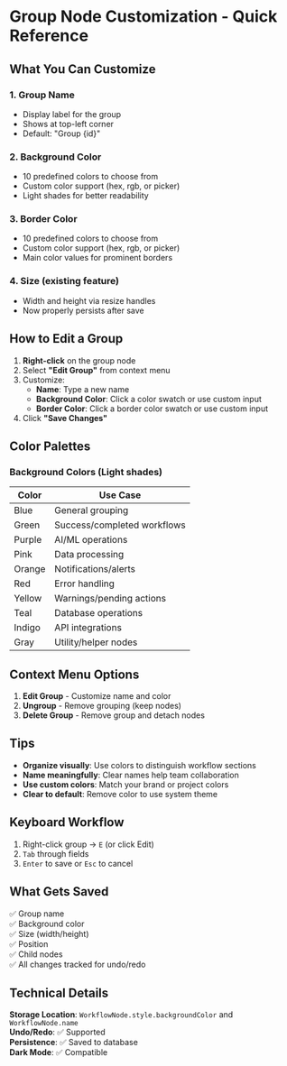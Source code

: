 # Group Node Customization - Quick Reference

## What You Can Customize

### 1. **Group Name**
- Display label for the group
- Shows at top-left corner
- Default: "Group {id}"

### 2. **Background Color**
- 10 predefined colors to choose from
- Custom color support (hex, rgb, or picker)
- Light shades for better readability

### 3. **Border Color**
- 10 predefined colors to choose from
- Custom color support (hex, rgb, or picker)
- Main color values for prominent borders

### 4. **Size** (existing feature)
- Width and height via resize handles
- Now properly persists after save

## How to Edit a Group

1. **Right-click** on the group node
2. Select **"Edit Group"** from context menu
3. Customize:
   - **Name**: Type a new name
   - **Background Color**: Click a color swatch or use custom input
   - **Border Color**: Click a border color swatch or use custom input
4. Click **"Save Changes"**

## Color Palettes

### Background Colors (Light shades)

| Color   | Use Case                          |
|---------|-----------------------------------|
| Blue    | General grouping                  |
| Green   | Success/completed workflows       |
| Purple  | AI/ML operations                  |
| Pink    | Data processing                   |
| Orange  | Notifications/alerts              |
| Red     | Error handling                    |
| Yellow  | Warnings/pending actions          |
| Teal    | Database operations               |
| Indigo  | API integrations                  |
| Gray    | Utility/helper nodes              |

## Context Menu Options

1. **Edit Group** - Customize name and color
2. **Ungroup** - Remove grouping (keep nodes)
3. **Delete Group** - Remove group and detach nodes

## Tips

- **Organize visually**: Use colors to distinguish workflow sections
- **Name meaningfully**: Clear names help team collaboration
- **Use custom colors**: Match your brand or project colors
- **Clear to default**: Remove color to use system theme

## Keyboard Workflow

1. Right-click group → `E` (or click Edit)
2. `Tab` through fields
3. `Enter` to save or `Esc` to cancel

## What Gets Saved

✅ Group name  
✅ Background color  
✅ Size (width/height)  
✅ Position  
✅ Child nodes  
✅ All changes tracked for undo/redo  

## Technical Details

**Storage Location**: `WorkflowNode.style.backgroundColor` and `WorkflowNode.name`  
**Undo/Redo**: ✅ Supported  
**Persistence**: ✅ Saved to database  
**Dark Mode**: ✅ Compatible  
